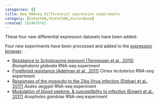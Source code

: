 ```yaml
---
categories: []
title: New RNAseq differential expression experiments
category: [EuPathDB,VEuPathDB,VectorBase]
created: 1524676761
---
```

These four new differential expression datasets have been added: 

<p> 
Four new experiments have been processed and added to the <a href="/expression-browser">expression browser</a>: <br><ul>
<li>
<a href="/expression-browser/experiment/SRP049070">Resistance to <em>Schistosoma mansoni</em> (Tennessen et al., 2015)</a> <i>Biomphalaria glabrata</i> RNA-seq experiment</li>
<li>
<a href="/expression-browser/experiment/SRP007589">Pyrethroid resistance (Adelman et al., 2011)</a> <i>Cimex lectularius</i> RNA-seq experiment</li>
<li>
<a href="/expression-browser/experiment/SRP115939">Responses of the mosquito to the Zika Virus infection (Etebari et al., 2017)</a> <i>Aedes aegypti</i> RNA-seq experiment</li>
<li>
<a href="/expression-browser/experiment/SRP098628">Modulation of blood seeking, &amp; susceptibility to infection (Emami et al., 2017)</a> <i>Anopheles gambiae</i> RNA-seq experiment</li>
</ul>
